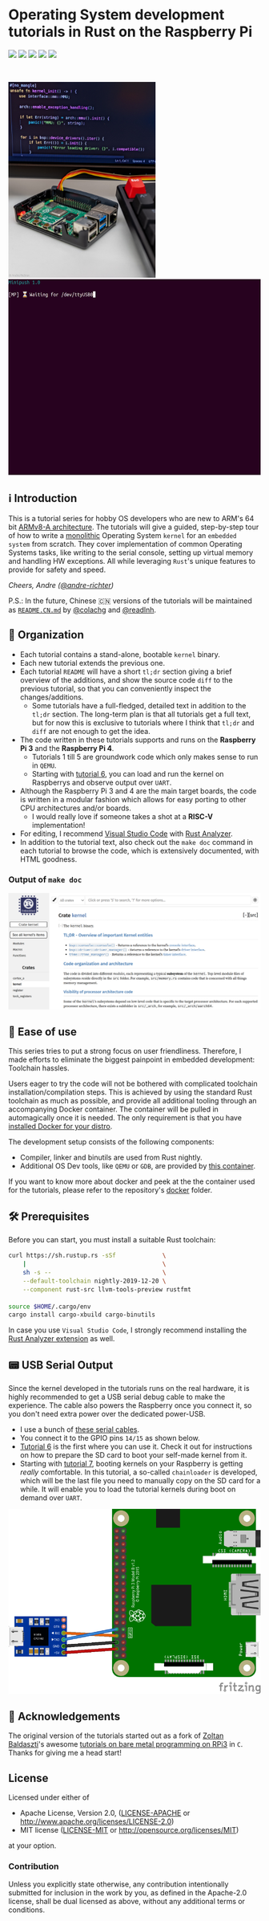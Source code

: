 # Operating System development tutorials in Rust on the Raspberry Pi

![](https://github.com/rust-embedded/rust-raspi3-OS-tutorials/workflows/BSP-RPi3/badge.svg) ![](https://github.com/rust-embedded/rust-raspi3-OS-tutorials/workflows/BSP-RPi4/badge.svg) ![](https://github.com/rust-embedded/rust-raspi3-OS-tutorials/workflows/Unit-Tests/badge.svg) ![](https://github.com/rust-embedded/rust-raspi3-OS-tutorials/workflows/Integration-Tests/badge.svg) ![](https://img.shields.io/badge/License-MIT%20OR%20Apache--2.0-blue)

<br/>

<img src="doc/header.jpg" height="390"> <img src="doc/minipush_demo_frontpage.gif" height="390">

## ℹ️ Introduction

This is a tutorial series for hobby OS developers who are new to ARM's 64 bit
[ARMv8-A architecture]. The tutorials will give a guided, step-by-step tour of
how to write a [monolithic] Operating System `kernel` for an `embedded system`
from scratch. They cover implementation of common Operating Systems tasks, like
writing to the serial console, setting up virtual memory and handling HW
exceptions. All while leveraging `Rust`'s unique features to provide for safety
and speed.

_Cheers, Andre ([@andre-richter])_

P.S.: In the future, Chinese :cn: versions of the tutorials will be maintained as [`README.CN.md`](README.CN.md) by [@colachg] and [@readlnh].

[ARMv8-A architecture]: https://developer.arm.com/products/architecture/cpu-architecture/a-profile/docs
[monolithic]: https://en.wikipedia.org/wiki/Monolithic_kernel
[@andre-richter]: https://github.com/andre-richter
[@colachg]: https://github.com/colachg
[@readlnh]: https://github.com/readlnh

## 📑 Organization

- Each tutorial contains a stand-alone, bootable `kernel` binary.
- Each new tutorial extends the previous one.
- Each tutorial `README` will have a short `tl;dr` section giving a brief
  overview of the additions, and show the source code `diff` to the previous
  tutorial, so that you can conveniently inspect the changes/additions.
    - Some tutorials have a full-fledged, detailed text in addition to the `tl;dr` section. The
      long-term plan is that all tutorials get a full text, but for now this is exclusive to
      tutorials where I think that `tl;dr` and `diff` are not enough to get the idea.
- The code written in these tutorials supports and runs on the **Raspberry Pi
  3** and the **Raspberry Pi 4**.
  - Tutorials 1 till 5 are groundwork code which only makes sense to run in
    `QEMU`.
  - Starting with [tutorial 6](06_drivers_gpio_uart), you can load and run the
    kernel on Raspberrys and observe output over `UART`.
- Although the Raspberry Pi 3 and 4 are the main target boards, the code is
  written in a modular fashion which allows for easy porting to other CPU
  architectures and/or boards.
  - I would really love if someone takes a shot at a **RISC-V** implementation!
- For editing, I recommend [Visual Studio Code] with [Rust Analyzer].
- In addition to the tutorial text, also check out the `make doc` command in each tutorial to browse
  the code, which is extensively documented, with HTML goodness.

### Output of `make doc`

<img src="doc/make_doc.png" widht="880">

[Visual Studio Code]: https://code.visualstudio.com
[Rust Analyzer]: https://rust-analyzer.github.io

## 🚀 Ease of use

This series tries to put a strong focus on user friendliness. Therefore, I made
efforts to eliminate the biggest painpoint in embedded development: Toolchain
hassles.

Users eager to try the code will not be bothered with complicated toolchain
installation/compilation steps. This is achieved by using the standard Rust
toolchain as much as possible, and provide all additional tooling through an
accompanying Docker container. The container will be pulled in automagically
once it is needed. The only requirement is that you have [installed Docker for
your distro](https://docs.docker.com/install/).

The development setup consists of the following components:

- Compiler, linker and binutils are used from Rust nightly.
- Additional OS Dev tools, like `QEMU` or `GDB`, are provided by [this
  container](docker/rustembedded-osdev-utils).

If you want to know more about docker and peek at the the container used for the
tutorials, please refer to the repository's [docker](docker) folder.

## 🛠 Prerequisites

Before you can start, you must install a suitable Rust toolchain:

```bash
curl https://sh.rustup.rs -sSf             \
    |                                      \
    sh -s --                               \
    --default-toolchain nightly-2019-12-20 \
    --component rust-src llvm-tools-preview rustfmt

source $HOME/.cargo/env
cargo install cargo-xbuild cargo-binutils
```

In case you use `Visual Studio Code`, I strongly recommend installing the
[Rust Analyzer extension] as well.

[Rust Analyzer extension]: https://marketplace.visualstudio.com/items?itemName=matklad.rust-analyzer

## 📟 USB Serial Output

Since the kernel developed in the tutorials runs on the real hardware, it is
highly recommended to get a USB serial debug cable to make the experience.
The cable also powers the Raspberry once you connect it, so you don't need extra
power over the dedicated power-USB.

- I use a bunch of [these serial cables](https://www.amazon.de/dp/B0757FQ5CX/ref=cm_sw_r_tw_dp_U_x_ozGRDbVTJAG4Q).
- You connect it to the GPIO pins `14/15` as shown below.
- [Tutorial 6](06_drivers_gpio_uart) is the first where you can use it.
  Check it out for instructions on how to prepare the SD card to boot your
  self-made kernel from it.
- Starting with [tutorial 7](07_uart_chainloader), booting kernels on your
  Raspberry is getting _really_ comfortable. In this tutorial, a so-called
  `chainloader` is developed, which will be the last file you need to manually
  copy on the SD card for a while. It will enable you to load the tutorial
  kernels during boot on demand over `UART`.

![UART wiring diagram](doc/wiring.png)

## 🙌 Acknowledgements

The original version of the tutorials started out as a fork of [Zoltan
Baldaszti](https://github.com/bztsrc)'s awesome [tutorials on bare metal
programming on RPi3](https://github.com/bztsrc/raspi3-tutorial) in `C`. Thanks
for giving me a head start!

## License

Licensed under either of

 * Apache License, Version 2.0, ([LICENSE-APACHE](LICENSE-APACHE) or http://www.apache.org/licenses/LICENSE-2.0)
 * MIT license ([LICENSE-MIT](LICENSE-MIT) or http://opensource.org/licenses/MIT)

at your option.

### Contribution

Unless you explicitly state otherwise, any contribution intentionally submitted
for inclusion in the work by you, as defined in the Apache-2.0 license, shall be
dual licensed as above, without any additional terms or conditions.

